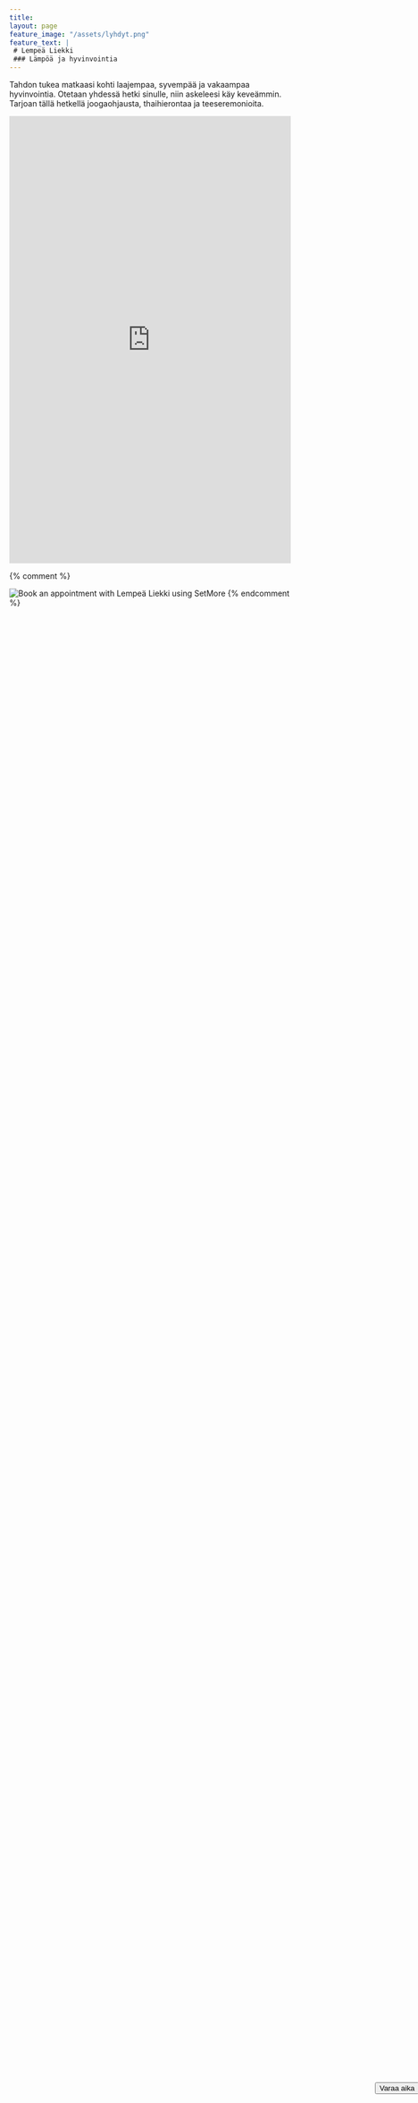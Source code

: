 ```yaml
---
title:
layout: page
feature_image: "/assets/lyhdyt.png"
feature_text: |
 # Lempeä Liekki
 ### Lämpöä ja hyvinvointia
---
```


Tahdon tukea matkaasi kohti laajempaa, syvempää ja vakaampaa hyvinvointia. Otetaan yhdessä hetki sinulle, niin askeleesi käy keveämmin. Tarjoan tällä hetkellä joogaohjausta, thaihierontaa ja teeseremonioita.

<iframe src="https://app.acuityscheduling.com/schedule.php?owner=18231920" width="100%" height="800" frameBorder="0"></iframe><script src="https://embed.acuityscheduling.com/js/embed.js" type="text/javascript"></script>


{% comment %}

<script id="setmore_script" type="text/javascript" src="https://my.setmore.com/webapp/js/src/others/setmore_iframe.js"></script>
<a id="Setmore_button_iframe" style="float:none; position: fixed; right: -2px; bottom: 5%; display: block; z-index: 20000; overflow:auto;" href="https://my.setmore.com/bookingpage/db6c83d3-e5b8-4e34-acf7-454090d0f3dc">
	<button type="button">
		Varaa aika
	</button>
</a>

<img border="none" src="https://my.setmore.com/webapp/images/bookappt/Setmore-Book-Now.png" alt="Book an appointment with Lempeä Liekki using SetMore" /></a>
{% endcomment %}